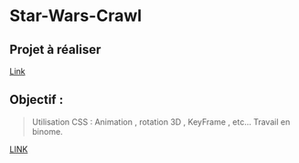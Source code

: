 # Star-Wars-Crawl
## Projet à réaliser 
[Link](https://www.youtube.com/watch?v=C587lNBQXAw)

## Objectif :

> Utilisation CSS : Animation , rotation 3D , KeyFrame , etc...
> Travail en binome.




[LINK](https://zakariaselassi.github.io/Star-Wars-Crawl/)
